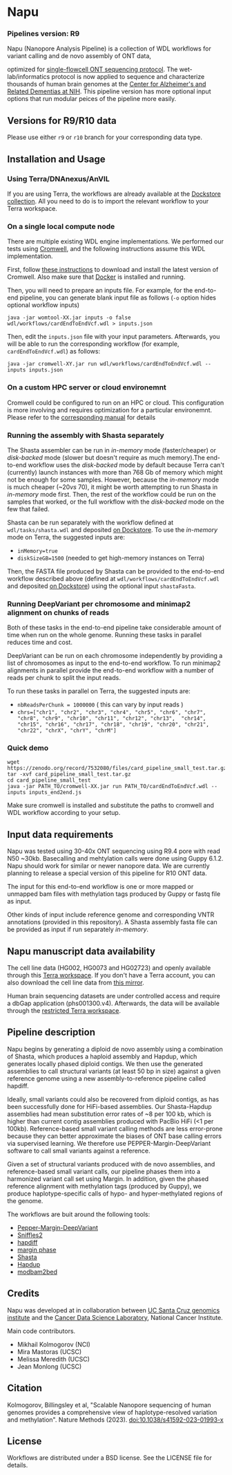 Napu
====

### Pipelines version: R9

Napu (Nanopore Analysis Pipeline) is a collection of WDL workflows for variant calling and de novo assembly of ONT data,

optimized for [single-flowcell ONT sequencing protocol](https://dx.doi.org/10.17504/protocols.io.ewov1n93ygr2/v1).
The wet-lab/informatics protocol is now applied to sequence and characterize thousands of human brain genomes at 
the [Center for Alzheimer's and Related Dementias at NIH](https://card.nih.gov/). This pipeline version has more 
optional input options that run modular peices of the pipeline more easily. 

Versions for R9/R10 data
------------------------

Please use either `r9` or `r10` branch for your corresponding data type. 

Installation and Usage
---------------------

### Using Terra/DNAnexus/AnVIL

If you are using Terra, the workflows are already available at the 
[Dockstore collection](https://dockstore.org/organizations/NIHCARD/collections/NanoporeSequencing).
All you need to do is to import the relevant workflow to your Terra workspace.

### On a single local compute node

There are multiple existing WDL engine implementations. We performed our tests using
[Cromwell](https://cromwell.readthedocs.io/en/stable/), and the following instructions
assume this WDL implementation.

First, follow [these instructions](https://cromwell.readthedocs.io/en/stable/tutorials/FiveMinuteIntro/) 
to download and install the latest version of Cromwell. Also make sure that [Docker](https://docs.docker.com/get-docker/)
is installed and running.

Then, you will need to prepare an inputs file. For example, for the end-to-end pipeline, 
you can generate blank input file as follows (`-o` option hides optional workflow inputs)

```
java -jar womtool-XX.jar inputs -o false wdl/workflows/cardEndToEndVcf.wdl > inputs.json
```

Then, edit the `inputs.json` file with your input parameters. Afterwards, you will be able to run the corresponding 
workflow (for example, `cardEndToEndVcf.wdl`) as follows:

```
java -jar cromwell-XY.jar run wdl/workflows/cardEndToEndVcf.wdl --inputs inputs.json
```

### On a custom HPC server or cloud environemnt

Cromwell could be configured to run on an HPC or cloud. This
configuration is more involving and requires optimization for a particular environemnt.
Please refer to the [corresponding manual](https://cromwell.readthedocs.io/en/stable/Configuring/) for details

### Running the assembly with Shasta separately

The Shasta assembler can be run in *in-memory* mode (faster/cheaper) or *disk-backed* mode (slower but doesn't require 
as much memory).The end-to-end workflow uses the *disk-backed* mode by default because Terra can't (currently) launch 
instances with more than 768 Gb of memory which might not be enough for some samples. However, because the *in-memory* 
mode is much cheaper (~$20 vs ~$70), it might be worth attempting to run Shasta in *in-memory* mode first. Then, the 
rest of the workflow could be run on the samples that worked, or the full workflow with the *disk-backed* mode on the few that failed.

Shasta can be run separately with the workflow defined at `wdl/tasks/shasta.wdl` and deposited [on Dockstore](https://dockstore.org/workflows/github.com/jmonlong/card_nanopore_wf/shasta:r10?tab=info).
To use the *in-memory* mode on Terra, the suggested inputs are:
- `inMemory=true`
- `diskSizeGB=1500` (needed to get high-memory instances on Terra)

Then, the FASTA file produced by Shasta can be provided to the end-to-end workflow described above (defined at `wdl/workflows/cardEndToEndVcf.wdl` and deposited [on Dockstore](https://dockstore.org/workflows/github.com/jmonlong/card_nanopore_wf/cardEndToEndVcfMethyl:r10?tab=info)) using the optional input `shastaFasta`.

### Running DeepVariant per chromosome and minimap2 alignment on chunks of reads

Both of these tasks in the end-to-end pipeline take considerable amount of time when run on the whole genome. Running 
these tasks in parallel reduces time and cost. 

DeepVariant can be run on each chromosome independently by providing a list of chromosomes as input to the end-to-end 
workflow. To run minimap2 alignments in parallel provide the end-to-end workflow with a number of reads per chunk to split the input reads.

To run these tasks in parallel on Terra, the suggested inputs are:
- `nbReadsPerChunk = 1000000` ( this can vary by input reads )
- `chrs=["chr1", "chr2", "chr3", "chr4", "chr5", "chr6", "chr7", "chr8", "chr9", "chr10", "chr11", "chr12", "chr13", 
             "chr14", "chr15", "chr16", "chr17", "chr18", "chr19", "chr20", "chr21", "chr22", "chrX", "chrY", "chrM"]` 

### Quick demo

```
wget https://zenodo.org/record/7532080/files/card_pipeline_small_test.tar.gz
tar -xvf card_pipeline_small_test.tar.gz
cd card_pipeline_small_test
java -jar PATH_TO/cromwell-XX.jar run PATH_TO/cardEndToEndVcf.wdl --inputs inputs_end2end.js
```

Make sure cromwell is installed and substitute the paths to cromwell and WDL workflow according to your setup.

Input data requirements
-----------------------

Napu was tested using 30-40x ONT sequencing using R9.4 pore with read N50 ~30kb.
Basecalling and mehtylation calls were done using Guppy 6.1.2. Napu should
work for similar or newer nanopore data. We are currently planning to release
a special version of this pipeline for R10 ONT data.

The input for this end-to-end workflow is one or more mapped or unmapped bam files with methylation tags
produced by Guppy or fastq file as input.

Other kinds of input include reference genome and corresponding VNTR annotations (provided
in this repository). A Shasta assembly fasta file can be provided as input if run separately *in-memory*.


Napu manuscript data availability
---------------------------------

The cell line data (HG002, HG0073 and HG02723) and openly available through this [Terra workspace](https://anvil.terra.bio/#workspaces/anvil-datastorage/ANVIL_NIA_CARD_Coriell_Cell_Lines_Open). 
If you don't have a Terra account, you can also download the cell line data from 
[this mirror](https://s3-us-west-2.amazonaws.com/human-pangenomics/index.html?prefix=publications/Napu_paper_ONT_Coriell_SingleFC_2023/).

Human brain sequencing datasets are under controlled access and require a dbGap application (phs001300.v4). Afterwards, the data will be available through the [restricted Terra workspace](https://anvil.terra.bio/#workspaces/anvil-datastorage/ANVIL_NIA_CARD_LR_WGS_NABEC_GRU).

Pipeline description
---------------------

Napu begins by generating a diploid de novo assembly using a combination of Shasta, 
which produces a haploid assembly and Hapdup, which generates locally phased diploid contigs. 
We then use the generated assemblies to call structural variants (at least 50 bp in size) 
against a given reference genome using a new assembly-to-reference pipeline called hapdiff.

Ideally, small variants could also be recovered from diploid contigs, as has been successfully done 
for HiFi-based assemblies. Our Shasta-Hapdup assemblies had mean substitution error rates of ~8 per 100 kb, which is  
higher than current contig assemblies produced with PacBio HiFi (<1 per 100kb). 
Reference-based small variant calling methods are less error-prone because they can better 
approximate the biases of ONT base calling errors via supervised learning. 
We therefore use  PEPPER-Margin-DeepVariant software to call small variants against a reference.

Given a set of structural variants produced with de novo assemblies, and reference-based small variant calls, 
our pipeline phases them into a harmonized variant call set using Margin. 
In addition, given the phased reference alignment with methylation tags (produced by Guppy), 
we produce haplotype-specific calls of hypo- and hyper-methylated regions of the genome.

The workflows are buit around the following tools:

* [Pepper-Margin-DeepVariant](https://github.com/kishwarshafin/pepper)
* [Sniffles2](https://github.com/fritzsedlazeck/Sniffles)
* [hapdiff](https://github.com/KolmogorovLab/hapdiff)
* [margin phase](https://github.com/UCSC-nanopore-cgl/margin)
* [Shasta](https://github.com/chanzuckerberg/shasta)
* [Hapdup](https://github.com/KolmogorovLab/hapdup)
* [modbam2bed](https://github.com/epi2me-labs/modbam2bed)

Credits
-------

Napu was developed at in collaboration between [UC Santa Cruz genomics institute](https://ucscgenomics.soe.ucsc.edu/)
and the [Cancer Data Science Laboratory](https://ccr.cancer.gov/cancer-data-science-laboratory), National Cancer Institute.

Main code contributors.

* Mikhail Kolmogorov (NCI)
* Mira Mastoras (UCSC)
* Melissa Meredith (UCSC)
* Jean Monlong (UCSC)

Citation
--------
Kolmogorov, Billingsley et al, "Scalable Nanopore sequencing of human genomes provides a 
comprehensive view of haplotype-resolved variation and methylation". Nature Methods (2023).
[doi:10.1038/s41592-023-01993-x](https://doi.org/10.1038/s41592-023-01993-x)


License 
--------
Workflows are distributed under a BSD license. See the LICENSE file for details.
